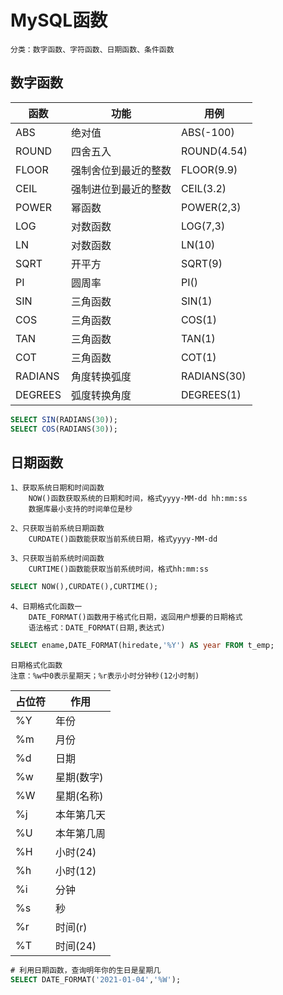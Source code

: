 # MySQL函数
    分类：数字函数、字符函数、日期函数、条件函数
    
## 数字函数
|函数|功能|用例|
|---|---|---|
|ABS|绝对值|ABS(-100)|
|ROUND|四舍五入|ROUND(4.54)|
|FLOOR|强制舍位到最近的整数|FLOOR(9.9)|
|CEIL|强制进位到最近的整数|CEIL(3.2)|
|POWER|幂函数|POWER(2,3)|
|LOG|对数函数|LOG(7,3)|
|LN|对数函数|LN(10)|
|SQRT|开平方|SQRT(9)|
|PI|圆周率|PI()|
|SIN|三角函数|SIN(1)|
|COS|三角函数|COS(1)|
|TAN|三角函数|TAN(1)|
|COT|三角函数|COT(1)|
|RADIANS|角度转换弧度|RADIANS(30)|
|DEGREES|弧度转换角度|DEGREES(1)|

```sql
SELECT SIN(RADIANS(30));
SELECT COS(RADIANS(30));
```

## 日期函数
    1、获取系统日期和时间函数
        NOW()函数获取系统的日期和时间，格式yyyy-MM-dd hh:mm:ss
        数据库最小支持的时间单位是秒
    
    2、只获取当前系统日期函数
        CURDATE()函数能获取当前系统日期，格式yyyy-MM-dd
    
    3、只获取当前系统时间函数
        CURTIME()函数能获取当前系统时间，格式hh:mm:ss
        
```sql
SELECT NOW(),CURDATE(),CURTIME();
```

    4、日期格式化函数一
        DATE_FORMAT()函数用于格式化日期，返回用户想要的日期格式
        语法格式：DATE_FORMAT(日期,表达式)
        
```sql
SELECT ename,DATE_FORMAT(hiredate,'%Y') AS year FROM t_emp;
```

    日期格式化函数
    注意：%w中0表示星期天；%r表示小时分钟秒(12小时制)

|占位符|作用|
|----|----|
|%Y|年份|
|%m|月份|
|%d|日期|
|%w|星期(数字)|
|%W|星期(名称)|
|%j|本年第几天|
|%U|本年第几周|
|%H|小时(24)|
|%h|小时(12)|
|%i|分钟|
|%s|秒|
|%r|时间(r)|
|%T|时间(24)|

```sql
# 利用日期函数，查询明年你的生日是星期几
SELECT DATE_FORMAT('2021-01-04','%W');
```








